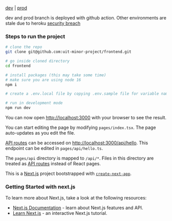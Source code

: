 [dev](https://fe-dev.herokuapp.com) | [prod](https://fe-pro.herokuapp.com)

dev and prod branch is deployed with github action. Other environments are stale due to heroku [security breach](https://status.heroku.com/incidents/2413)

### Steps to run the project

```bash
# clone the repo
git clone git@github.com:uit-minor-project/frontend.git

# go inside cloned directory
cd frontend

# install packages (this may take some time)
# make sure you are using node 16
npm i

# create a .env.local file by copying .env.sample file for variable names, contact team for variable values

# run in development mode
npm run dev
```

You can now open [http://localhost:3000](http://localhost:3000) with your browser to see the result.

You can start editing the page by modifying `pages/index.tsx`. The page auto-updates as you edit the file.

[API routes](https://nextjs.org/docs/api-routes/introduction) can be accessed on [http://localhost:3000/api/hello](http://localhost:3000/api/hello). This endpoint can be edited in `pages/api/hello.ts`.

The `pages/api` directory is mapped to `/api/*`. Files in this directory are treated as [API routes](https://nextjs.org/docs/api-routes/introduction) instead of React pages.

This is a [Next.js](https://nextjs.org/) project bootstrapped with [`create-next-app`](https://github.com/vercel/next.js/tree/canary/packages/create-next-app).

### Getting Started with next.js

To learn more about Next.js, take a look at the following resources:

- [Next.js Documentation](https://nextjs.org/docs) - learn about Next.js features and API.
- [Learn Next.js](https://nextjs.org/learn) - an interactive Next.js tutorial.
